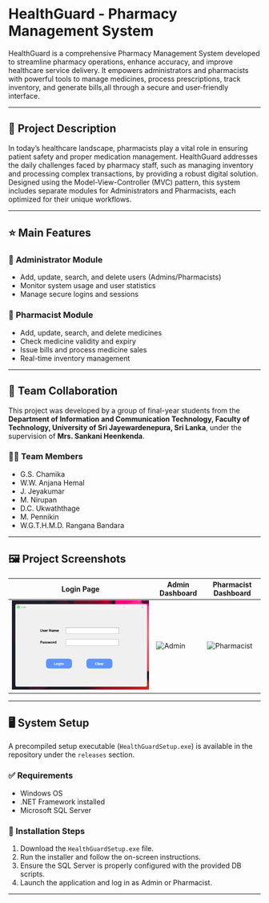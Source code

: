# HealthGuard - Pharmacy Management System

HealthGuard is a comprehensive Pharmacy Management System developed to streamline pharmacy operations, enhance accuracy, and improve healthcare service delivery. It empowers administrators and pharmacists with powerful tools to manage medicines, process prescriptions, track inventory, and generate bills,all through a secure and user-friendly interface.

---

## 📖 Project Description

In today’s healthcare landscape, pharmacists play a vital role in ensuring patient safety and proper medication management. HealthGuard addresses the daily challenges faced by pharmacy staff, such as managing inventory and processing complex transactions, by providing a robust digital solution. Designed using the Model-View-Controller (MVC) pattern, this system includes separate modules for Administrators and Pharmacists, each optimized for their unique workflows.

---

## ⭐ Main Features

### 👤 **Administrator Module**
- Add, update, search, and delete users (Admins/Pharmacists)
- Monitor system usage and user statistics
- Manage secure logins and sessions

### 💊 **Pharmacist Module**
- Add, update, search, and delete medicines
- Check medicine validity and expiry
- Issue bills and process medicine sales
- Real-time inventory management

---

## 🤝 Team Collaboration

This project was developed by a group of final-year students from the **Department of Information and Communication Technology, Faculty of Technology, University of Sri Jayewardenepura, Sri Lanka**, under the supervision of **Mrs. Sankani Heenkenda**.

### 👨‍💻 Team Members
- G.S. Chamika  
- W.W. Anjana Hemal  
- J. Jeyakumar  
- M. Nirupan  
- D.C. Ukwaththage  
- M. Pennikin  
- W.G.T.H.M.D. Rangana Bandara  

---

## 🖼️ Project Screenshots

| Login Page | Admin Dashboard | Pharmacist Dashboard |
|------------|------------------|-----------------------|
| ![Login](screenshots/login.png) | ![Admin](screenshots/admin-dashboard.png) | ![Pharmacist](screenshots/pharmacist-dashboard.png) |

---

## 🖥️ System Setup

A precompiled setup executable (`HealthGuardSetup.exe`) is available in the repository under the `releases` section.

### ✅ Requirements
- Windows OS
- .NET Framework installed
- Microsoft SQL Server

### 🚀 Installation Steps
1. Download the `HealthGuardSetup.exe` file.
2. Run the installer and follow the on-screen instructions.
3. Ensure the SQL Server is properly configured with the provided DB scripts.
4. Launch the application and log in as Admin or Pharmacist.

---

